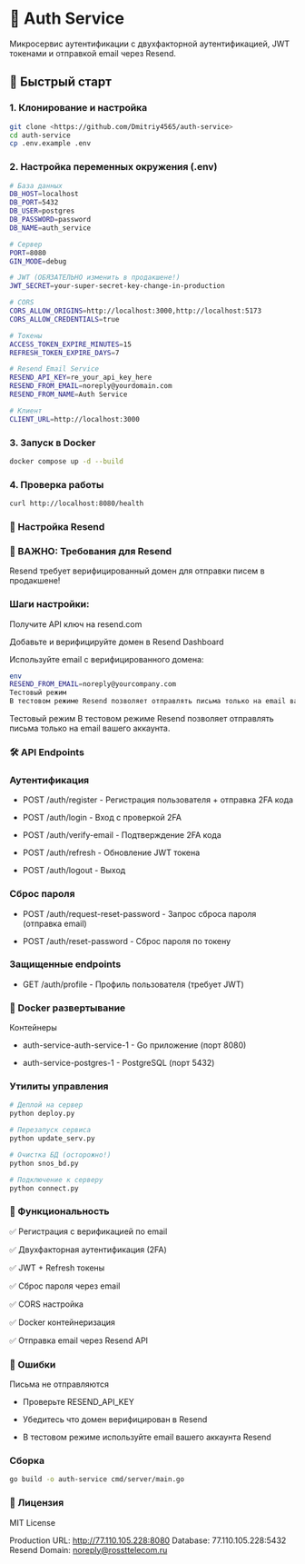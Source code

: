 # 🔐 Auth Service

Микросервис аутентификации с двухфакторной аутентификацией, JWT токенами и отправкой email через Resend.

## 🚀 Быстрый старт

### 1. Клонирование и настройка
```bash
git clone <https://github.com/Dmitriy4565/auth-service>
cd auth-service
cp .env.example .env
```
### 2. Настройка переменных окружения (.env)
```bash
# База данных
DB_HOST=localhost
DB_PORT=5432
DB_USER=postgres
DB_PASSWORD=password
DB_NAME=auth_service

# Сервер
PORT=8080
GIN_MODE=debug

# JWT (ОБЯЗАТЕЛЬНО изменить в продакшене!)
JWT_SECRET=your-super-secret-key-change-in-production

# CORS
CORS_ALLOW_ORIGINS=http://localhost:3000,http://localhost:5173
CORS_ALLOW_CREDENTIALS=true

# Токены
ACCESS_TOKEN_EXPIRE_MINUTES=15
REFRESH_TOKEN_EXPIRE_DAYS=7

# Resend Email Service
RESEND_API_KEY=re_your_api_key_here
RESEND_FROM_EMAIL=noreply@yourdomain.com
RESEND_FROM_NAME=Auth Service

# Клиент
CLIENT_URL=http://localhost:3000
```
### 3. Запуск в Docker
```bash
docker compose up -d --build
```
### 4. Проверка работы
```bash
curl http://localhost:8080/health
```
### 📧 Настройка Resend

### 🔴 ВАЖНО: Требования для Resend
Resend требует верифицированный домен для отправки писем в продакшене!

### Шаги настройки:
Получите API ключ на resend.com

Добавьте и верифицируйте домен в Resend Dashboard

Используйте email с верифицированного домена:

```bash
env
RESEND_FROM_EMAIL=noreply@yourcompany.com
Тестовый режим
В тестовом режиме Resend позволяет отправлять письма только на email вашего аккаунта.
```
Тестовый режим
В тестовом режиме Resend позволяет отправлять письма только на email вашего аккаунта.

### 🛠️ API Endpoints

### Аутентификация

* POST /auth/register - Регистрация пользователя + отправка 2FA кода

* POST /auth/login - Вход с проверкой 2FA

* POST /auth/verify-email - Подтверждение 2FA кода

* POST /auth/refresh - Обновление JWT токена

* POST /auth/logout - Выход

### Сброс пароля

* POST /auth/request-reset-password - Запрос сброса пароля (отправка email)

* POST /auth/reset-password - Сброс пароля по токену

### Защищенные endpoints
* GET /auth/profile - Профиль пользователя (требует JWT)

### 🐳 Docker развертывание

Контейнеры

* auth-service-auth-service-1 - Go приложение (порт 8080)

* auth-service-postgres-1 - PostgreSQL (порт 5432)

### Утилиты управления
```bash
# Деплой на сервер
python deploy.py

# Перезапуск сервиса
python update_serv.py

# Очистка БД (осторожно!)
python snos_bd.py

# Подключение к серверу
python connect.py
```

### 🔐 Функциональность
✅ Регистрация с верификацией по email

✅ Двухфакторная аутентификация (2FA)

✅ JWT + Refresh токены

✅ Сброс пароля через email

✅ CORS настройка

✅ Docker контейнеризация

✅ Отправка email через Resend API

### 🚨 Ошибки
Письма не отправляются

* Проверьте RESEND_API_KEY

* Убедитесь что домен верифицирован в Resend

* В тестовом режиме используйте email вашего аккаунта Resend

### Сборка
```bash
go build -o auth-service cmd/server/main.go
```
### 📄 Лицензия
MIT License

Production URL: http://77.110.105.228:8080
Database: 77.110.105.228:5432
Resend Domain: noreply@rossttelecom.ru
